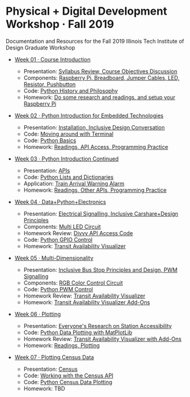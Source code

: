 # Physical + Digital Development Workshop · Fall 2019
Documentation and Resources for the Fall 2019 Illinois Tech Institute of Design Graduate Workshop

- [Week 01 · Course Introduction](week01/readme.md) 	
	- Presentation: [Syllabus Review, Course Objectives Discussion](week01/readme.md)
	- Components: [Raspberry Pi, Breadboard, Jumper Cables, LED, Resistor, Pushbutton](week01/circuits.md)
	- Code: [Python History and Philosophy](week01/python-philosophy.md)
	- Homework: [Do some research and readings, and setup your Raspberry Pi](week01/homework.md)
	
- [Week 02 · Python Introduction for Embedded Technologies](week02/readme.md) 	
	- Presentation: [Installation, Inclusive Design Conversation](week02/readme.md)
	- Code: [Moving around with Terminal](week02/terminal.md)
	- Code: [Python Basics](week02/python-basics.md)
	- Homework: [Readings, API Access, Programming Practice](week02/homework.md)
		
- [Week 03 · Python Introduction Continued](week03/readme.md) 	
	- Presentation: [APIs](week03/readme.md)
	- Code: [Python Lists and Dictionaries](week03/python-lists.md)
	- Application: [Train Arrival Warning Alarm](week03/application.md)
	- Homework: [Readings, Other APIs, Programming Practice](week03/homework.md)
	
- [Week 04 · Data+Python+Electronics](week04/readme.md) 	
	- Presentation: [Electrical Signalling, Inclusive Carshare+Design Principles](week04/readme.md)
	- Components: [Multi LED Circuit](week04/circuits.md)
	- Homework Review: [Divvy API Access Code](week04/homework-answers.md)
	- Code: [Python GPIO Control](week04/python-gpio.md)
	- Homework: [Transit Availability Visualizer](week04/homework.md)

- [Week 05 · Multi-Dimensionality](week05/readme.md) 	
	- Presentation: [Inclusive Bus Stop Principles and Design, PWM Signalling](week05/readme.md)
	- Components: [RGB Color Control Circuit](week05/circuits.md)
	- Code: [Python PWM Control](week05/python-gpio.md)
	- Homework Review: [Transit Availability Visualizer](week05/homework-answers.md)
	- Homework: [Transit Availability Visualizer Add-Ons](week05/homework.md)

- [Week 06 · Plotting](week05/readme.md) 	
	- Presentation: [Everyone's Research on Station Accessibility](week06/readme.md)
	- Code: [Python Data Plotting with MatPlotLib](week06/python-plotting.md)
	- Homework Review: [Transit Availability Visualizer with Add-Ons](week06/homework-answers.md)
	- Homework: [Readings, Plotting](week06/homework.md)

- [Week 07 · Plotting Census Data](week05/readme.md) 	
	- Presentation: [Census](week07/readme.md)
	- Code: [Working with the Census API](week07/census-api.md)
	- Code: [Python Census Data Plotting](week07/census-plotting.md)
	- Homework: TBD